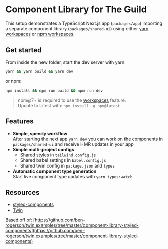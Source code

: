 # Component Library for The Guild

This setup demonstrates a TypeScript Next.js app (`packages/app`) importing a separate component library (`packages/shared-ui`) using either [yarn workspaces](https://classic.yarnpkg.com/en/docs/workspaces/) or [npm workspaces](https://docs.npmjs.com/cli/v7/using-npm/workspaces).

## Get started

From inside the new folder, start the dev server with yarn:

```bash
yarn && yarn build && yarn dev
```

or npm:

```bash
npm install && npm run build && npm run dev
```

> npm@7+ is required to use the [workspaces](https://docs.npmjs.com/cli/v7/using-npm/workspaces) feature.<br/>Update to latest with: `npm install -g npm@latest`


## Features

- **Simple, speedy workflow**<br/>After starting the next app `yarn dev` you can work on the components in `packages/shared-ui` and receive HMR updates in your app
- **Simple multi-project configs**
  - Shared styles in `tailwind.config.js`
  - Shared babel settings in `babel.config.js`
  - Shared twin config in `package.json` and `types`
- **Automatic component type generation**<br/>
  Start live component type updates with `yarn types:watch`

## Resources

- [styled-components](https://styled-components.com/)
- [Twin](https://github.com/ben-rogerson/twin.macro)

Based off of:
[https://github.com/ben-rogerson/twin.examples/tree/master/component-library-styled-components](https://github.com/ben-rogerson/twin.examples/tree/master/component-library-styled-components)
